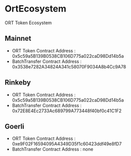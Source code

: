 # OrtEcosystem
ORT Token Ecosystem

## Mainnet
- ORT Token Contract Address : 0x5c59a5B139B0538CB106D775a022caD98Dd14b5a
- BatchTransfer Contract Address : 0x3538e7282A34824A341c58070F9034A8b4Cc9A78

## Rinkeby
- ORT Token Contract Address : 0x5c59a5B139B0538CB106D775a022caD98Dd14b5a
- BatchTransfer Contract Address : 0x72E8E4Ec2733Ac689799A773448f40bf0c41C1F2

## Goerli
- ORT Token Contract Address : 0xe9F02F16594095A4349D35f1c60423ddf49e8fD7
- BatchTransfer Contract Address : none
